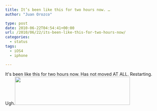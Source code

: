 ```yaml
---
title: It’s been like this for two hours now. …
author: "Juan Orozco" 

type: post
date: 2010-06-22T04:54:41+00:00
url: /2010/06/22/its-been-like-this-for-two-hours-now/
categories:
  - status
tags:
  - iOS4
  - iphone

---
```

It's been like this for two hours now. Has not moved AT ALL. Restarting. Ugh.[<img src="https://i1.wp.com/iam.juano.info/files/2010/06/iPhone-6222010-123650-AM.bmp_.jpg?resize=369%2C91" alt="" width="369" height="91" class="aligncenter size-full wp-image-2121" data-recalc-dims="1" />][1]

 [1]: https://i1.wp.com/iam.juano.info/files/2010/06/iPhone-6222010-123650-AM.bmp_.jpg